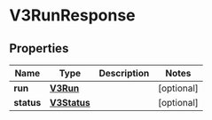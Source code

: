 # V3RunResponse

## Properties
Name | Type | Description | Notes
------------ | ------------- | ------------- | -------------
**run** | [**V3Run**](V3Run.md) |  |  [optional]
**status** | [**V3Status**](V3Status.md) |  |  [optional]
